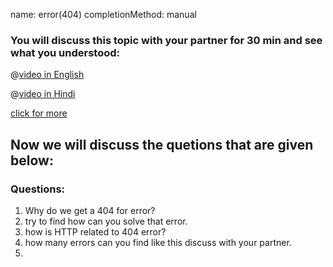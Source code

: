 name: error(404)
completionMethod: manual

### You will discuss this topic with your partner for 30 min and see what you understood:

@[video in English](ImEQFprFKWA)

@[video in Hindi](9n9NcXRvDPo)

[click for more ](868171568#Overview)

## Now we will discuss the quetions that are given below:



### Questions:

1. Why do we get a 404 for error?
2. try to find how can you solve that error.
3. how is HTTP related to 404 error?
4. how many errors can you find like this discuss with your partner.
5.  





